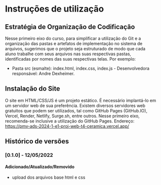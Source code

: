 # Instruções de utilização

## Estratégia de Organização de Codificação 

Nesse primeiro eixo do curso, para simplificar a utilização do Git e a organização das pastas e artefatos de implementação no sistema de arquivos, sugerimos que o projeto seja estruturado de modo que cada aluno trabalhe com seus arquivos nas suas respectivas pastas, identificadas por nomes das suas respectivas telas. Por exemplo:
- Pasta src (esmalte): index.html, index.css, index.js - Desenvolvedora responsável: Andre Dexheimer.

## Instalação do Site

O site em HTML/CSS/JS é um projeto estático. É necessário implantá-lo em um servidor web de sua preferência. Existem diversos servidores web gratuitos que podem ser utilizados, tal como GitHub Pages (GitHub.IO), Vercel, Render, Netlify, Surge.sh, entre outros. Nesse primeiro eixo, recomenda-se inclusive a utilização do GitHub Pages. Endereço: https://pmv-ads-2024-1-e1-proj-web-t4-ceramica.vercel.app/

## Histórico de versões

### [0.1.0] - 12/05/2022
#### Adicionado/Atualizado/Removido
- upload dos arquivos base html e css
